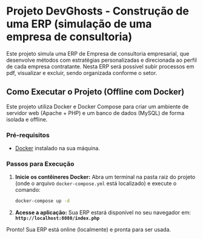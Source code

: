 # Projeto DevGhosts - Construção de uma ERP (simulação de uma empresa de consultoria)

Este projeto simula uma ERP de Empresa de consultoria empresarial, que desenvolve métodos com estratégias personalizadas e direcionada ao perfil de cada empresa contratante.
Nesta ERP será possivel subir processos em pdf, visualizar e excluir, sendo organizada conforme o setor.

## Como Executar o Projeto (Offline com Docker)

Este projeto utiliza Docker e Docker Compose para criar um ambiente de servidor web (Apache + PHP) e um banco de dados (MySQL) de forma isolada e offline.

### Pré-requisitos

- [Docker](https://www.docker.com/get-started) instalado na sua máquina.

### Passos para Execução

1.  **Inicie os contêineres Docker:**
    Abra um terminal na pasta raiz do projeto (onde o arquivo `docker-compose.yml` está localizado) e execute o comando:
    ```bash
    docker-compose up -d
    ```

3.  **Acesse a aplicação:**
    Sua ERP estará disponível no seu navegador em: **`http://localhost:8080/index.php`**

Pronto! Sua ERP está online (localmente) e pronta para ser usada.